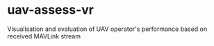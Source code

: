 # uav-assess-vr
Visualisation and evaluation of UAV operator's performance based on received MAVLink stream
